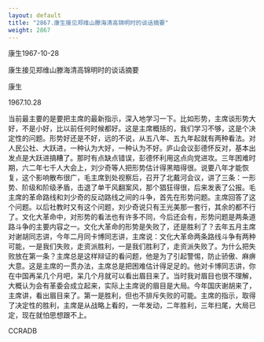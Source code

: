 ```yaml
---
layout: default
title: "2867.康生接见郑维山滕海清高锦明时的谈话摘要"
weight: 2867
---
```


康生1967-10-28

康生接见郑维山滕海清高锦明时的谈话摘要

康生

1967.10.28

当前最主要的是要把主席的最新指示，深入地学习一下。比如形势，主席谈形势大好，不是小好，比以前任何时候都好。这是主席概括的，我们学习不够，这是个决定性的问题。形势好还是不好，远的不说，从五八年、五九年起就有两种看法。对人民公社、大跃进，一种认为大好，一种认为不好。庐山会议彭德怀反对，基本出发点是大跃进搞糟了。那时有点缺点错误，彭德怀利用这点向党进攻。三年困难时期，六二年七千人大会上，刘少奇等人把形势估计得黑暗得很。说要八年才能恢复，这个影响散布很广，毛主席到处视察后，召开了北戴河会议，讲了三条：一形势、阶级和阶级矛盾，击退了单干风翻案风，那个猖狂得很，后来发表了公报。毛主席的革命路线和刘少奇的反动路线之间的斗争，首先在形势问题。主席回答了这个问题。以后社教时又有这个问题，刘少奇说只有王光美那一套行，其余的都不行了。文化大革命中，对形势的看法也有许多不同，今后还会有，形势问题是两条道路斗争的主要内容之一。文化大革命的形势是失败了，还是胜利了？去年五月主席对谢胡同志讲，今年二月同卡博同志讲，主席说：文化大革命两条路线斗争有两种可能，一是我们失败，走资派胜利，一是我们胜利了，走资派失败了。为什么把失败放在第一条？主席总是这样辩证的看问题，他是为了引起警惕，防止骄傲、麻痹大意。这是主席的一贯办法，主席总是把困难估计得足足的。他对卡博同志讲，你在中国再呆几个月吧，呆几个月就可以看出眉目来了。当时我对眉目也很不理解，大概认为会有革委会成立起来，实际上主席说的眉目是大局。今年国庆谢胡来了，主席讲，看出眉目来了。第一是胜利，但也不排斥失败的可能。主席的指示，取得了决定性的胜利，主席是从战略上看的，一年发动，二年胜利，三年扫尾，大局已定，现在就怕思想跟不上。

CCRADB

